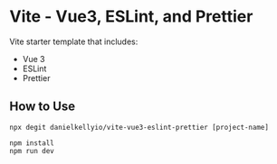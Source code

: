 # Vite - Vue3, ESLint, and Prettier

Vite starter template that includes:

- Vue 3
- ESLint
- Prettier

## How to Use

```
npx degit danielkellyio/vite-vue3-eslint-prettier [project-name]
```

```
npm install
npm run dev
```

